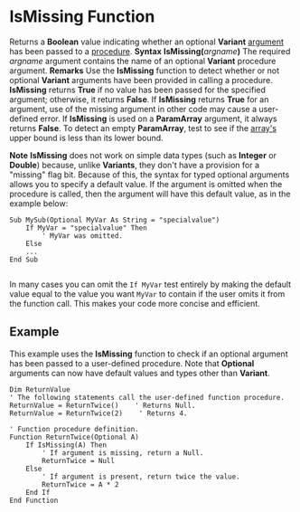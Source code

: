 
# IsMissing Function



Returns a  **Boolean** value indicating whether an optional **Variant** [argument](b8bdf64f-5920-1ae9-16d0-b26d09524a30.md) has been passed to a [procedure](b8bdf64f-5920-1ae9-16d0-b26d09524a30.md).
 **Syntax**
 **IsMissing(**_argname_**)**
The required  _argname_ argument contains the name of an optional **Variant** procedure argument.
 **Remarks**
Use the  **IsMissing** function to detect whether or not optional **Variant** arguments have been provided in calling a procedure. **IsMissing** returns **True** if no value has been passed for the specified argument; otherwise, it returns **False**. If  **IsMissing** returns **True** for an argument, use of the missing argument in other code may cause a user-defined error. If **IsMissing** is used on a **ParamArray** argument, it always returns **False**. To detect an empty  **ParamArray**, test to see if the  [array's](b8bdf64f-5920-1ae9-16d0-b26d09524a30.md) upper bound is less than its lower bound.

 **Note**   **IsMissing** does not work on simple data types (such as **Integer** or **Double**) because, unlike  **Variants**, they don't have a provision for a "missing" flag bit. Because of this, the syntax for typed optional arguments allows you to specify a default value. If the argument is omitted when the procedure is called, then the argument will have this default value, as in the example below:




```
Sub MySub(Optional MyVar As String = "specialvalue")
    If MyVar = "specialvalue" Then
        ' MyVar was omitted.
    Else
    ...
End Sub


```

In many cases you can omit the  `If MyVar` test entirely by making the default value equal to the value you want `MyVar` to contain if the user omits it from the function call. This makes your code more concise and efficient.

## Example

This example uses the  **IsMissing** function to check if an optional argument has been passed to a user-defined procedure. Note that **Optional** arguments can now have default values and types other than **Variant**.


```
Dim ReturnValue
' The following statements call the user-defined function procedure.
ReturnValue = ReturnTwice()    ' Returns Null.
ReturnValue = ReturnTwice(2)    ' Returns 4.

' Function procedure definition.
Function ReturnTwice(Optional A)
    If IsMissing(A) Then
        ' If argument is missing, return a Null.
        ReturnTwice = Null
    Else
        ' If argument is present, return twice the value.
        ReturnTwice = A * 2
    End If
End Function

```

